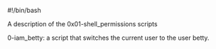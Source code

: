 #!/bin/bash

A description of the 0x01-shell_permissions scripts

0-iam_betty: a script that switches the current user to the user betty.

